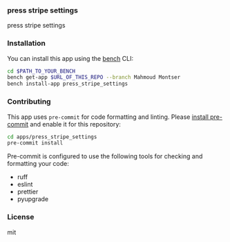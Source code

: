 ### press stripe settings 

press stripe settings

### Installation

You can install this app using the [bench](https://github.com/frappe/bench) CLI:

```bash
cd $PATH_TO_YOUR_BENCH
bench get-app $URL_OF_THIS_REPO --branch Mahmoud Montser
bench install-app press_stripe_settings
```

### Contributing

This app uses `pre-commit` for code formatting and linting. Please [install pre-commit](https://pre-commit.com/#installation) and enable it for this repository:

```bash
cd apps/press_stripe_settings
pre-commit install
```

Pre-commit is configured to use the following tools for checking and formatting your code:

- ruff
- eslint
- prettier
- pyupgrade

### License

mit
